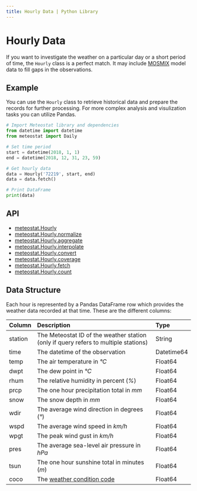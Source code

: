 ```yaml
---
title: Hourly Data | Python Library
---
```


# Hourly Data

If you want to investigate the weather on a particular day or a short period of time, the `Hourly` class is a perfect match. It may include [MOSMIX](https://www.dwd.de/EN/ourservices/met_application_mosmix/met_application_mosmix.html) model data to fill gaps in the observations.

## Example

You can use the `Hourly` class to retrieve historical data and prepare the records for further processing. For more complex analysis and visulization tasks you can utilize Pandas.

```python
# Import Meteostat library and dependencies
from datetime import datetime
from meteostat import Daily

# Set time period
start = datetime(2018, 1, 1)
end = datetime(2018, 12, 31, 23, 59)

# Get hourly data
data = Hourly('72219', start, end)
data = data.fetch()

# Print DataFrame
print(data)
```

## API

* [meteostat.Hourly](api/hourly/)
* [meteostat.Hourly.normalize](api/hourly/normalize)
* [meteostat.Hourly.aggregate](api/hourly/aggregate)
* [meteostat.Hourly.interpolate](api/hourly/interpolate)
* [meteostat.Hourly.convert](api/hourly/convert)
* [meteostat.Hourly.coverage](api/hourly/coverage)
* [meteostat.Hourly.fetch](api/hourly/fetch)
* [meteostat.Hourly.count](api/hourly/count)

## Data Structure

Each hour is represented by a Pandas DataFrame row which provides the weather data recorded at that time. These are the different columns:

| **Column** | **Description**                                                                     | **Type**   |
|:-----------|:------------------------------------------------------------------------------------|:-----------|
| station    | The Meteostat ID of the weather station (only if query refers to multiple stations) | String     |
| time       | The datetime of the observation                                                     | Datetime64 |
| temp       | The air temperature in _°C_                                                         | Float64    |
| dwpt       | The dew point in _°C_                                                               | Float64    |
| rhum       | The relative humidity in percent (_%_)                                              | Float64    |
| prcp       | The one hour precipitation total in _mm_                                            | Float64    |
| snow       | The snow depth in _mm_                                                              | Float64    |
| wdir       | The average wind direction in degrees (_°_)                                         | Float64    |
| wspd       | The average wind speed in _km/h_                                                    | Float64    |
| wpgt       | The peak wind gust in _km/h_                                                        | Float64    |
| pres       | The average sea-level air pressure in _hPa_                                         | Float64    |
| tsun       | The one hour sunshine total in minutes (_m_)                                        | Float64    |
| coco       | The [weather condition code](/docs/formats.html#weather-condition-codes)            | Float64    |
